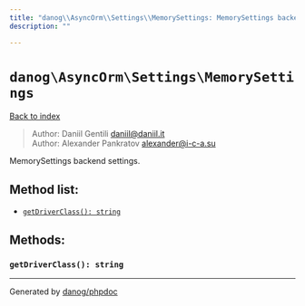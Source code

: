 ```yaml
---
title: "danog\\AsyncOrm\\Settings\\MemorySettings: MemorySettings backend settings."
description: ""

---
```

# `danog\AsyncOrm\Settings\MemorySettings`
[Back to index](../../../index.md)

> Author: Daniil Gentili <daniil@daniil.it>  
> Author: Alexander Pankratov <alexander@i-c-a.su>  
  

MemorySettings backend settings.  




## Method list:
* [`getDriverClass(): string`](#getdriverclass-string)

## Methods:
### `getDriverClass(): string`





---
Generated by [danog/phpdoc](https://phpdoc.daniil.it)
